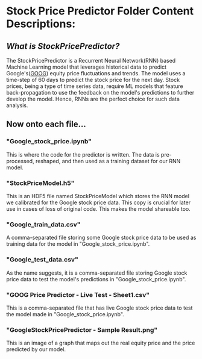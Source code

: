 # Stock Price Predictor Folder Content Descriptions:


## _What is StockPricePredictor?_
The StockPricePredictor is a Recurrent Neural Network(RNN) based Machine Learning model that leverages historical data to predict Google's([GOOG](https://g.co/kgs/aRrgPdg))
equity price fluctuations and trends. The model uses a time-step of 60 days to predict the stock price for the next day. Stock prices, being a type of time series data,
require ML models that feature back-propagation to use the feedback on the model's predictions to further develop the model. Hence, RNNs are the perfect choice for such
data analysis.

## Now onto each file...

### "Google_stock_price.ipynb"
This is where the code for the predictor is written. The data is pre-processed, reshaped, and then used as a training dataset for our RNN model.

### "StockPriceModel.h5"
This is an HDF5 file named StockPriceModel which stores the RNN model we calibrated for the Google stock price data. This copy is crucial for later use in cases of loss of original code. This makes the model shareable too.

### "Google_train_data.csv"
A comma-separated file storing some Google stock price data to be used as training data for the model in "Google_stock_price.ipynb".

### "Google_test_data.csv"
As the name suggests, it is a comma-separated file storing Google stock price data to test the model's predictions in "Google_stock_price.ipynb".

### "GOOG Price Predictor - Live Test - Sheet1.csv"
This is a comma-separated file that has live Google stock price data to test the model made in "Google_stock_price.ipynb".

### "GoogleStockPricePredictor - Sample Result.png"
This is an image of a graph that maps out the real equity price and the price predicted by our model.
